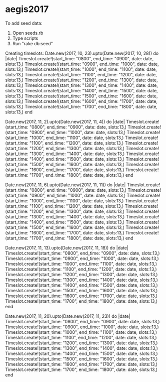 # aegis2017

To add seed data:
1. Open seeds.rb
2. Type scripts
3. Run "rake db:seed"

Creating timeslots:
Date.new(2017, 10, 23).upto(Date.new(2017, 10, 28)) do |date|
	Timeslot.create!(start_time: "0800", end_time: "0900", date: date, slots:13,)
	Timeslot.create!(start_time: "0900", end_time: "1000", date: date, slots:13,)
	Timeslot.create!(start_time: "1000", end_time: "1100", date: date, slots:13,)
	Timeslot.create!(start_time: "1100", end_time: "1200", date: date, slots:13,)
	Timeslot.create!(start_time: "1200", end_time: "1300", date: date, slots:13,)
	Timeslot.create!(start_time: "1300", end_time: "1400", date: date, slots:13,)
	Timeslot.create!(start_time: "1400", end_time: "1500", date: date, slots:13,)
	Timeslot.create!(start_time: "1500", end_time: "1600", date: date, slots:13,)
	Timeslot.create!(start_time: "1600", end_time: "1700", date: date, slots:13,)
	Timeslot.create!(start_time: "1700", end_time: "1800", date: date, slots:13,)
end

Date.new(2017, 11, 2).upto(Date.new(2017, 11, 4)) do |date|
  Timeslot.create!(start_time: "0800", end_time: "0900", date: date, slots:13,)
	Timeslot.create!(start_time: "0900", end_time: "1000", date: date, slots:13,)
	Timeslot.create!(start_time: "1000", end_time: "1100", date: date, slots:13,)
	Timeslot.create!(start_time: "1100", end_time: "1200", date: date, slots:13,)
	Timeslot.create!(start_time: "1200", end_time: "1300", date: date, slots:13,)
	Timeslot.create!(start_time: "1300", end_time: "1400", date: date, slots:13,)
	Timeslot.create!(start_time: "1400", end_time: "1500", date: date, slots:13,)
	Timeslot.create!(start_time: "1500", end_time: "1600", date: date, slots:13,)
	Timeslot.create!(start_time: "1600", end_time: "1700", date: date, slots:13,)
	Timeslot.create!(start_time: "1700", end_time: "1800", date: date, slots:13,)
end

Date.new(2017, 11, 6).upto(Date.new(2017, 11, 11)) do |date|
  Timeslot.create!(start_time: "0800", end_time: "0900", date: date, slots:13,)
	Timeslot.create!(start_time: "0900", end_time: "1000", date: date, slots:13,)
	Timeslot.create!(start_time: "1000", end_time: "1100", date: date, slots:13,)
	Timeslot.create!(start_time: "1100", end_time: "1200", date: date, slots:13,)
	Timeslot.create!(start_time: "1200", end_time: "1300", date: date, slots:13,)
	Timeslot.create!(start_time: "1300", end_time: "1400", date: date, slots:13,)
	Timeslot.create!(start_time: "1400", end_time: "1500", date: date, slots:13,)
	Timeslot.create!(start_time: "1500", end_time: "1600", date: date, slots:13,)
	Timeslot.create!(start_time: "1600", end_time: "1700", date: date, slots:13,)
	Timeslot.create!(start_time: "1700", end_time: "1800", date: date, slots:13,)
end

Date.new(2017, 11, 13).upto(Date.new(2017, 11, 18)) do |date|
  Timeslot.create!(start_time: "0800", end_time: "0900", date: date, slots:13,)
	Timeslot.create!(start_time: "0900", end_time: "1000", date: date, slots:13,)
	Timeslot.create!(start_time: "1000", end_time: "1100", date: date, slots:13,)
	Timeslot.create!(start_time: "1100", end_time: "1200", date: date, slots:13,)
	Timeslot.create!(start_time: "1200", end_time: "1300", date: date, slots:13,)
	Timeslot.create!(start_time: "1300", end_time: "1400", date: date, slots:13,)
	Timeslot.create!(start_time: "1400", end_time: "1500", date: date, slots:13,)
	Timeslot.create!(start_time: "1500", end_time: "1600", date: date, slots:13,)
	Timeslot.create!(start_time: "1600", end_time: "1700", date: date, slots:13,)
	Timeslot.create!(start_time: "1700", end_time: "1800", date: date, slots:13,)
end

Date.new(2017, 11, 20).upto(Date.new(2017, 11, 23)) do |date|
  Timeslot.create!(start_time: "0800", end_time: "0900", date: date, slots:13,)
	Timeslot.create!(start_time: "0900", end_time: "1000", date: date, slots:13,)
	Timeslot.create!(start_time: "1000", end_time: "1100", date: date, slots:13,)
	Timeslot.create!(start_time: "1100", end_time: "1200", date: date, slots:13,)
	Timeslot.create!(start_time: "1200", end_time: "1300", date: date, slots:13,)
	Timeslot.create!(start_time: "1300", end_time: "1400", date: date, slots:13,)
	Timeslot.create!(start_time: "1400", end_time: "1500", date: date, slots:13,)
	Timeslot.create!(start_time: "1500", end_time: "1600", date: date, slots:13,)
	Timeslot.create!(start_time: "1600", end_time: "1700", date: date, slots:13,)
	Timeslot.create!(start_time: "1700", end_time: "1800", date: date, slots:13,)
end
